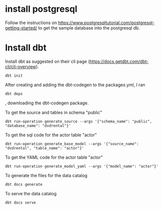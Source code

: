 # install postgresql 
Follow the instructions on https://www.postgresqltutorial.com/postgresql-getting-started/ to get the sample database into the postgresql db.

# Install dbt
Install dbt as suggested on their cli page (https://docs.getdbt.com/dbt-cli/cli-overview).

```
dbt init
```

After creating and adding the dbt-codegen to the packages.yml, 
I ran
```
dbt deps
```
, downloading the dbt-codegen package. 

To get the source and tables in schema "public"
```
dbt run-operation generate_source --args '{"schema_name": "public", "database_name": "dvdrental"}'
```
To get the sql code for the actor table "actor"
```
dbt run-operation generate_base_model --args '{"source_name": "dvdrental", "table_name": "actor"}'
```
To get the YAML code for the actor table "actor"
```
dbt run-operation generate_model_yaml --args '{"model_name": "actor"}'
```

To generate the files for the data catalog
```
dbt docs generate
```

To serve the data catalog
```
dbt docs serve
```
